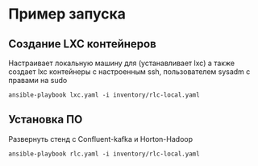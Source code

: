 # Пример запуска

## Создание LXC контейнеров
Настраивает локальную машину для (устанавливает lxc) а также создает lxc контейнеры с настроенным ssh, пользователем sysadm с правами на sudo
```
ansible-playbook lxc.yaml -i inventory/rlc-local.yaml
```
## Установка ПО
Развернуть стенд c Confluent-kafka и Horton-Hadoop
```
ansible-playbook rlc.yaml -i inventory/rlc-local.yaml
```
